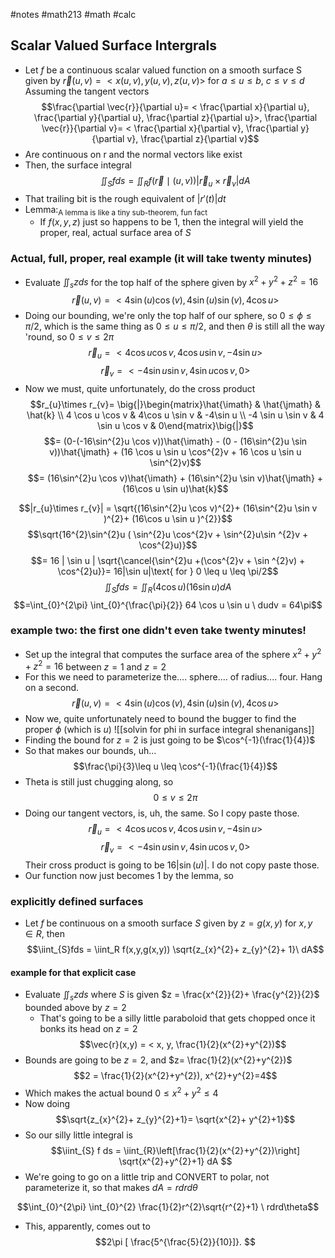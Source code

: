 #notes #math213 #math #calc


## Scalar Valued Surface Intergrals
- Let $f$ be a continuous scalar valued function on a smooth surface S given by $\vec{r}(u,v)=<x(u,v),y(u,v),z(u,v)>$ for $a \leq u \leq b$, $c \leq v \leq d$ Assuming the tangent vectors
$$\frac{\partial \vec{r}}{\partial u}= < \frac{\partial x}{\partial u}, \frac{\partial y}{\partial u}, \frac{\partial z}{\partial u}>, \frac{\partial \vec{r}}{\partial v}= < \frac{\partial x}{\partial v}, \frac{\partial y}{\partial v}, \frac{\partial z}{\partial v}$$
- Are continuous on r and the normal vectors like exist
- Then, the surface integral
$$\iint_{S}f ds = \iint_R f(\vec{r} \mid (u, v))|\vec{r}_{u}\times \vec{r}_{v}|dA$$
- That trailing bit is the rough equivalent of $|r'(t)| dt$
- Lemma:<sub>A lemma is like a tiny sub-theorem, fun fact</sub>
	- If $f(x,y,z)$ just so happens to be 1, then the integral will yield the proper, real, actual surface area of $S$ 

### Actual, full, proper, real example (it will take twenty minutes)
- Evaluate $\iint_{s}z ds$ for the top half of the sphere given by $x^{2}+y^{2}+z^{2}=16$ 
$$\vec{r}(u,v) = < 4 \sin(u)\cos(v), 4\sin(u)\sin(v), 4 \cos u>$$
- Doing our bounding, we're only the top half of our sphere, so $0 \leq \phi \leq \pi/2$, which is the same thing as $0 \leq u \leq \pi/2$, and then $\theta$ is still all the way 'round, so $0 \leq v \leq 2\pi$
$$\vec{r}_{u}= < 4\cos u \cos v, 4 \cos u \sin v, - 4 \sin u>$$
$$\vec{r}_{v}= <-4 \sin u \sin v, 4 \sin u \cos v, 0>$$
- Now we must, quite unfortunately, do the cross product
$$r_{u}\times r_{v}= \big{|}\begin{matrix}\hat{\imath} & \hat{\jmath} & \hat{k} \\ 4 \cos u \cos v & 4\cos u \sin v & -4\sin u \\ -4 \sin u \sin v & 4 \sin u \cos v & 0\end{matrix}\big{|}$$
$$= (0-(-16\sin^{2}u \cos v))\hat{\imath} - (0 - (16\sin^{2}u \sin v))\hat{\jmath} + (16 \cos u \sin u \cos^{2}v + 16 \cos u \sin u \sin^{2}v)$$
$$= (16\sin^{2}u \cos v)\hat{\imath} + (16\sin^{2}u \sin v)\hat{\jmath} + (16\cos u \sin u)\hat{k}$$

$$|r_{u}\times r_{v}| = \sqrt{(16\sin^{2}u \cos v)^{2}+ (16\sin^{2}u \sin v )^{2}+ (16\cos u \sin u )^{2}}$$
$$\sqrt{16^{2}\sin^{2}u ( \sin^{2}u \cos^{2}v + \sin^{2}u\sin ^{2}v + \cos^{2}u)}$$
$$= 16 | \sin u | \sqrt{\cancel{\sin^{2}u +(\cos^{2}v + \sin ^{2}v) + \cos^{2}u}}= 16|\sin u|\text{ for } 0 \leq u \leq \pi/2$$
$$\iint_{S}fds = \iint_{R}(4\cos u)(16 \sin u)dA$$
$$=\int_{0}^{2\pi} \int_{0}^{\frac{\pi}{2}} 64 \cos u \sin u \ dudv = 64\pi$$
### example two: the first one didn't even take twenty minutes!
- Set up the integral that computes the surface area of the sphere $x^{2}+y^{2}+z^{2}=16$ between $z=1$ and $z=2$ 
- For this we need to parameterize the.... sphere.... of radius.... four. Hang on a second.
$$\vec{r}(u,v) = < 4 \sin(u)\cos(v), 4\sin(u)\sin(v), 4 \cos u>$$
- Now we, quite unfortunately need to bound the bugger to find the proper $\phi$ (which is $u$)
![[solvin for phi in surface integral shenanigans]]
- Finding the bound for $z=2$ is just going to be $\cos^{-1}(\frac{1}{4})$ 
- So that makes our bounds, uh... $$\frac{\pi}{3}\leq u \leq \cos^{-1}(\frac{1}{4})$$
- Theta is still just chugging along, so $$0 \leq v \leq 2\pi$$
- Doing our tangent vectors, is, uh, the same. So I copy paste those. 
$$\vec{r}_{u}= < 4\cos u \cos v, 4 \cos u \sin v, - 4 \sin u>$$
$$\vec{r}_{v}= <-4 \sin u \sin v, 4 \sin u \cos v, 0>$$
Their cross product is going to be $16|\sin(u)|$. I do not copy paste those.
- Our function now just becomes 1 by the lemma, so 


### explicitly defined surfaces
- Let $f$ be continuous on a smooth surface $S$ given by $z=g(x,y)$ for $x,y \in R$, then
$$\iint_{S}fds = \iint_R f(x,y,g(x,y)) \sqrt{z_{x}^{2}+ z_{y}^{2}+ 1}\ dA$$
#### example for that explicit case
- Evaluate $\iint_{s}z ds$ where $S$ is given $z = \frac{x^{2}}{2}+ \frac{y^{2}}{2}$ bounded above by $z=2$ 
	- That's going to be a silly little paraboloid that gets chopped once it bonks its head on $z=2$
$$\vec{r}(x,y) = < x, y, \frac{1}{2}(x^{2}+y^{2})$$
- Bounds are going to be $z=2$, and $z= \frac{1}{2}(x^{2}+y^{2})$
$$2 = \frac{1}{2}(x^{2}+y^{2}), x^{2}+y^{2}=4$$
- Which makes the actual bound $0 \leq x^{2}+y^{2} \leq 4$
- Now doing $$\sqrt{z_{x}^{2}+ z_{y}^{2}+1}= \sqrt{x^{2}+ y^{2}+1}$$
- So our silly little integral is$$\iint_{S} f ds = \iint_{R}\left[\frac{1}{2}(x^{2}+y^{2})\right] \sqrt{x^{2}+y^{2}+1} dA $$
- We're going to go on a little trip and CONVERT to polar, not parameterize it, so that makes $dA=rdrd\theta$

$$\int_{0}^{2\pi} \int_{0}^{2} \frac{1}{2}r^{2}\sqrt{r^{2}+1} \ rdrd\theta$$
- This, apparently, comes out to $$2\pi [ \frac{5^{\frac{5}{2}}{10}]}. $$
